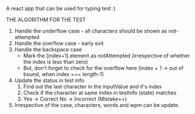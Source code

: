 A react app that can be used for typing test :)


THE ALGORITHM FOR THE TEST

1. Handle the underflow case - all characters should be shown as not-attempted
2. Handle the overflow case - early exit
3. Handle the backspace case
     - Mark the [index+1] element as notAttempted
       (irrespective of whether the index is less than zero)
     - But, don't forget to check for the overflow here
        (index + 1 -> out of bound, when index === length-1)
4. Update the status in test info
     1. Find out the last character in the inputValue and it's index
     2. Check if the character at same index in testInfo (state) matches
     3. Yes -> Correct
        No  -> Incorrect (Mistake++)
5. Irrespective of the case, characters, words and wpm can be update.